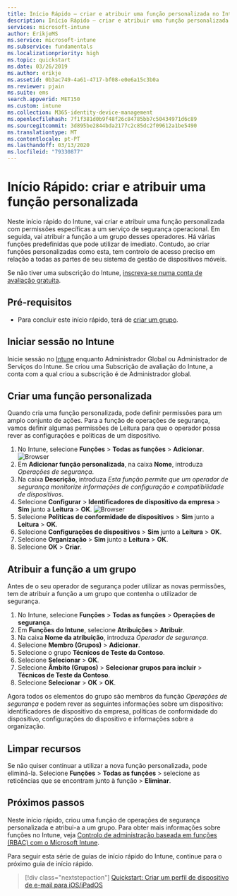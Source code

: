 ```yaml
---
title: Início Rápido – criar e atribuir uma função personalizada no Intune
description: Início Rápido – criar e atribuir uma função personalizada a um gestor de dispositivos remotos.
services: microsoft-intune
author: ErikjeMS
ms.service: microsoft-intune
ms.subservice: fundamentals
ms.localizationpriority: high
ms.topic: quickstart
ms.date: 03/26/2019
ms.author: erikje
ms.assetid: 0b3ac749-4a61-4717-bf08-e0e6a15c3b0a
ms.reviewer: pjain
ms.suite: ems
search.appverid: MET150
ms.custom: intune
ms.collection: M365-identity-device-management
ms.openlocfilehash: 7f1f381d0b9f48f26c84785bb7c50434971d6c89
ms.sourcegitcommit: 3d895be2844bda2177c2c85dc2f09612a1be5490
ms.translationtype: MT
ms.contentlocale: pt-PT
ms.lasthandoff: 03/13/2020
ms.locfileid: "79330877"
---
```

# <a name="quickstart-create-and-assign-a-custom-role"></a>Início Rápido: criar e atribuir uma função personalizada

Neste início rápido do Intune, vai criar e atribuir uma função personalizada com permissões específicas a um serviço de segurança operacional. Em seguida, vai atribuir a função a um grupo desses operadores. Há várias funções predefinidas que pode utilizar de imediato. Contudo, ao criar funções personalizadas como esta, tem controlo de acesso preciso em relação a todas as partes de seu sistema de gestão de dispositivos móveis.

Se não tiver uma subscrição do Intune, [inscreva-se numa conta de avaliação gratuita](free-trial-sign-up.md).

## <a name="prerequisites"></a>Pré-requisitos

- Para concluir este início rápido, terá de [criar um grupo](quickstart-create-group.md).

## <a name="sign-in-to-intune"></a>Iniciar sessão no Intune

Inicie sessão no [Intune](https://aka.ms/intuneportal) enquanto Administrador Global ou Administrador de Serviços do Intune. Se criou uma Subscrição de avaliação do Intune, a conta com a qual criou a subscrição é de Administrador global.

## <a name="create-a-custom-role"></a>Criar uma função personalizada

Quando cria uma função personalizada, pode definir permissões para um amplo conjunto de ações. Para a função de operações de segurança, vamos definir algumas permissões de Leitura para que o operador possa rever as configurações e políticas de um dispositivo.

1. No Intune, selecione **Funções** > **Todas as funções** > **Adicionar**.
![Browser](./media/quickstart-create-custom-role/add-custom-role.png)
2. Em **Adicionar função personalizada**, na caixa **Nome**, introduza *Operações de segurança*.
3. Na caixa **Descrição**, introduza *Esta função permite que um operador de segurança monitorize informações de configuração e compatibilidade de dispositivos*.
4. Selecione **Configurar** > **Identificadores de dispositivo da empresa** > **Sim** junto a **Leitura** > **OK**.
![Browser](./media/quickstart-create-custom-role/corp-device-id-read.png)
5. Selecione **Políticas de conformidade de dispositivos** > **Sim** junto a **Leitura** > **OK**.
6. Selecione **Configurações de dispositivos** > **Sim** junto a **Leitura** > **OK**.
7. Selecione **Organização** > **Sim** junto a **Leitura** > **OK**.
8. Selecione **OK** > **Criar**.

## <a name="assign-the-role-to-a-group"></a>Atribuir a função a um grupo

Antes de o seu operador de segurança poder utilizar as novas permissões, tem de atribuir a função a um grupo que contenha o utilizador de segurança.

1. No Intune, selecione **Funções** > **Todas as funções** > **Operações de segurança**.
2. Em **Funções do Intune**, selecione **Atribuições** > **Atribuir**.
3. Na caixa **Nome da atribuição**, introduza *Operador de segurança*.
4. Selecione **Membro (Grupos)**  > **Adicionar**.
5. Selecione o grupo **Técnicos de Teste da Contoso**.
6. Selecione **Selecionar** > **OK**.
7. Selecione **Âmbito (Grupos)**  > **Selecionar grupos para incluir** > **Técnicos de Teste da Contoso**.
8. Selecione **Selecionar** > **OK** > **OK**.

Agora todos os elementos do grupo são membros da função *Operações de segurança* e podem rever as seguintes informações sobre um dispositivo: identificadores de dispositivo da empresa, políticas de conformidade do dispositivo, configurações do dispositivo e informações sobre a organização.

## <a name="clean-up-resources"></a>Limpar recursos

Se não quiser continuar a utilizar a nova função personalizada, pode eliminá-la. Selecione **Funções** > **Todas as funções** > selecione as reticências que se encontram junto à função > **Eliminar**.

## <a name="next-steps"></a>Próximos passos

Neste início rápido, criou uma função de operações de segurança personalizada e atribui-a a um grupo. Para obter mais informações sobre funções no Intune, veja [Controlo de administração baseada em funções (RBAC) com o Microsoft Intune](role-based-access-control.md).

Para seguir esta série de guias de início rápido do Intune, continue para o próximo guia de início rápido.

> [!div class="nextstepaction"]
> [Quickstart: Criar um perfil de dispositivo de e-mail para iOS/iPadOS](../configuration/quickstart-email-profile.md)
